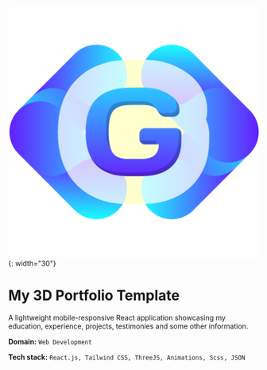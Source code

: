 
![LOGO](https://github.com/eliterudy/my-portfolio-3d/blob/main/src/assets/logo.png){: width="30"}

# My 3D Portfolio Template

A lightweight mobile-responsive React application showcasing my education, experience, projects, testimonies and some other information.

**Domain:** `Web Development`

**Tech stack:** `React.js, Tailwind CSS, ThreeJS, Animations, Scss, JSON`
